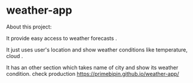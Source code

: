# weather-app
About this project:

It provide easy access to weather forecasts .

It just uses user's location and show weather conditions like temperature, cloud .

It has an other section which takes name of city and show its weather condition.
check production https://primebipin.github.io/weather-app/
